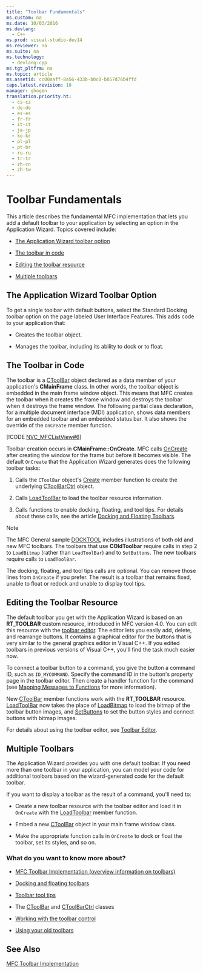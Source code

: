 ```yaml
---
title: "Toolbar Fundamentals"
ms.custom: na
ms.date: 10/03/2016
ms.devlang: 
  - C++
ms.prod: visual-studio-dev14
ms.reviewer: na
ms.suite: na
ms.technology: 
  - devlang-cpp
ms.tgt_pltfrm: na
ms.topic: article
ms.assetid: cc00aaff-8a56-433b-b0c0-b857d76b4ffd
caps.latest.revision: 10
manager: ghogen
translation.priority.ht: 
  - cs-cz
  - de-de
  - es-es
  - fr-fr
  - it-it
  - ja-jp
  - ko-kr
  - pl-pl
  - pt-br
  - ru-ru
  - tr-tr
  - zh-cn
  - zh-tw
---
```

# Toolbar Fundamentals
This article describes the fundamental MFC implementation that lets you add a default toolbar to your application by selecting an option in the Application Wizard. Topics covered include:  
  
-   [The Application Wizard toolbar option](#_core_the_appwizard_toolbar_option)  
  
-   [The toolbar in code](#_core_the_toolbar_in_code)  
  
-   [Editing the toolbar resource](#_core_editing_the_toolbar_resource)  
  
-   [Multiple toolbars](#_core_multiple_toolbars)  
  
##  <a name="_core_the_appwizard_toolbar_option"></a> The Application Wizard Toolbar Option  
 To get a single toolbar with default buttons, select the Standard Docking toolbar option on the page labeled User Interface Features. This adds code to your application that:  
  
-   Creates the toolbar object.  
  
-   Manages the toolbar, including its ability to dock or to float.  
  
##  <a name="_core_the_toolbar_in_code"></a> The Toolbar in Code  
 The toolbar is a [CToolBar](../VS_visualcpp/CToolBar-Class.md) object declared as a data member of your application's **CMainFrame** class. In other words, the toolbar object is embedded in the main frame window object. This means that MFC creates the toolbar when it creates the frame window and destroys the toolbar when it destroys the frame window. The following partial class declaration, for a multiple document interface (MDI) application, shows data members for an embedded toolbar and an embedded status bar. It also shows the override of the `OnCreate` member function.  
  
 [!CODE [NVC_MFCListView#6](../CodeSnippet/VS_Snippets_Cpp/NVC_MFCListView#6)]  
  
 Toolbar creation occurs in **CMainFrame::OnCreate**. MFC calls [OnCreate](../Topic/CWnd::OnCreate.md) after creating the window for the frame but before it becomes visible. The default `OnCreate` that the Application Wizard generates does the following toolbar tasks:  
  
1.  Calls the `CToolBar` object's [Create](../Topic/CToolBar::Create.md) member function to create the underlying [CToolBarCtrl](../VS_visualcpp/CToolBarCtrl-Class.md) object.  
  
2.  Calls [LoadToolBar](../Topic/CToolBar::LoadToolBar.md) to load the toolbar resource information.  
  
3.  Calls functions to enable docking, floating, and tool tips. For details about these calls, see the article [Docking and Floating Toolbars](../VS_visualcpp/Docking-and-Floating-Toolbars.md).  
  
> [!NOTE]
>  The MFC General sample [DOCKTOOL](../VS_visualcpp/Visual-C---Samples.md) includes illustrations of both old and new MFC toolbars. The toolbars that use **COldToolbar** require calls in step 2 to `LoadBitmap` (rather than `LoadToolBar`) and to `SetButtons`. The new toolbars require calls to `LoadToolBar`.  
  
 The docking, floating, and tool tips calls are optional. You can remove those lines from `OnCreate` if you prefer. The result is a toolbar that remains fixed, unable to float or redock and unable to display tool tips.  
  
##  <a name="_core_editing_the_toolbar_resource"></a> Editing the Toolbar Resource  
 The default toolbar you get with the Application Wizard is based on an **RT_TOOLBAR** custom resource, introduced in MFC version 4.0. You can edit this resource with the [toolbar editor](../VS_visualcpp/Toolbar-Editor.md). The editor lets you easily add, delete, and rearrange buttons. It contains a graphical editor for the buttons that is very similar to the general graphics editor in Visual C++. If you edited toolbars in previous versions of Visual C++, you'll find the task much easier now.  
  
 To connect a toolbar button to a command, you give the button a command ID, such as `ID_MYCOMMAND`. Specify the command ID in the button's property page in the toolbar editor. Then create a handler function for the command (see [Mapping Messages to Functions](../VS_visualcpp/Mapping-Messages-to-Functions.md) for more information).  
  
 New [CToolBar](../VS_visualcpp/CToolBar-Class.md) member functions work with the **RT_TOOLBAR** resource. [LoadToolBar](../Topic/CToolBar::LoadToolBar.md) now takes the place of [LoadBitmap](../Topic/CToolBar::LoadBitmap.md) to load the bitmap of the toolbar button images, and [SetButtons](../Topic/CToolBar::SetButtons.md) to set the button styles and connect buttons with bitmap images.  
  
 For details about using the toolbar editor, see [Toolbar Editor](../VS_visualcpp/Toolbar-Editor.md).  
  
##  <a name="_core_multiple_toolbars"></a> Multiple Toolbars  
 The Application Wizard provides you with one default toolbar. If you need more than one toolbar in your application, you can model your code for additional toolbars based on the wizard-generated code for the default toolbar.  
  
 If you want to display a toolbar as the result of a command, you'll need to:  
  
-   Create a new toolbar resource with the toolbar editor and load it in `OnCreate` with the [LoadToolbar](../Topic/CToolBar::LoadToolBar.md) member function.  
  
-   Embed a new [CToolBar](../VS_visualcpp/CToolBar-Class.md) object in your main frame window class.  
  
-   Make the appropriate function calls in `OnCreate` to dock or float the toolbar, set its styles, and so on.  
  
### What do you want to know more about?  
  
-   [MFC Toolbar Implementation (overview information on toolbars)](../VS_visualcpp/MFC-Toolbar-Implementation.md)  
  
-   [Docking and floating toolbars](../VS_visualcpp/Docking-and-Floating-Toolbars.md)  
  
-   [Toolbar tool tips](../VS_visualcpp/Toolbar-Tool-Tips.md)  
  
-   The [CToolBar](../VS_visualcpp/CToolBar-Class.md) and [CToolBarCtrl](../VS_visualcpp/CToolBarCtrl-Class.md) classes  
  
-   [Working with the toolbar control](../VS_visualcpp/Working-with-the-Toolbar-Control.md)  
  
-   [Using your old toolbars](../VS_visualcpp/Using-Your-Old-Toolbars.md)  
  
## See Also  
 [MFC Toolbar Implementation](../VS_visualcpp/MFC-Toolbar-Implementation.md)